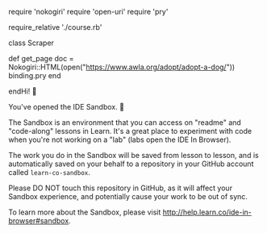 require 'nokogiri'
require 'open-uri'
require 'pry'
 
require_relative './course.rb'
 
class Scraper
 
  def get_page
    doc = Nokogiri::HTML(open("https://www.awla.org/adopt/adopt-a-dog/"))
    binding.pry
  end
 
endHi! 👋

You've opened the IDE Sandbox. 🎉

The Sandbox is an environment that you can access on "readme" and "code-along" lessons in Learn. It's a great place to experiment with code when you're not working on a "lab" (labs open the IDE In Browser).

The work you do in the Sandbox will be saved from lesson to lesson, and is automatically saved on your behalf to a repository in your GitHub account called `learn-co-sandbox`.

Please DO NOT touch this repository in GitHub, as it will affect your Sandbox experience, and potentially cause your work to be out of sync.

To learn more about the Sandbox, please visit http://help.learn.co/ide-in-browser#sandbox.

